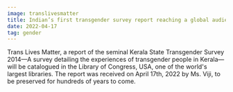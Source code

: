```yaml
---
image: translivesmatter
title: Indian’s first transgender survey report reaching a global audience
date: 2022-04-17
tag: gender
---
```

Trans Lives Matter, a report of the seminal Kerala State Transgender Survey 2014—A survey detailing the
experiences of transgender people in Kerala—will be catalogued in the Library of Congress, USA, one of the
world's largest libraries. The report was received on April 17th, 2022 by Ms. Viji, to be preserved for
hundreds of years to come.